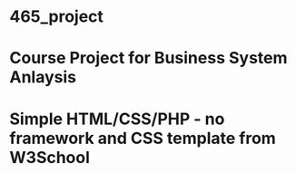 # 465_project
# Course Project for Business System Anlaysis
# Simple HTML/CSS/PHP - no framework and CSS template from W3School
